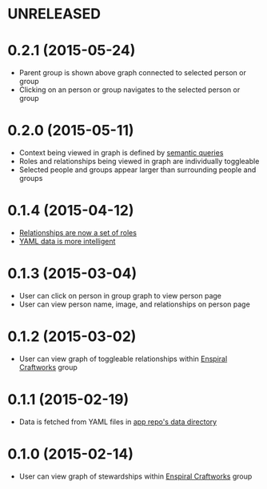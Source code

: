 # UNRELEASED

# 0.2.1 (2015-05-24)

- Parent group is shown above graph connected to selected person or group
- Clicking on an person or group navigates to the selected person or group

# 0.2.0 (2015-05-11)

- Context being viewed in graph is defined by [semantic queries](https://github.com/holodex/app/issues/62)
- Roles and relationships being viewed in graph are individually toggleable
- Selected people and groups appear larger than surrounding people and groups

# 0.1.4 (2015-04-12)

- [Relationships are now a set of roles](https://github.com/openvocab/holodex/issues/1#issuecomment-81310624)
- [YAML data is more intelligent](https://github.com/open-app/holodex/issues/13)

# 0.1.3 (2015-03-04)

- User can click on person in group graph to view person page
- User can view person name, image, and relationships on person page

# 0.1.2 (2015-03-02)

- User can view graph of toggleable relationships within [Enspiral Craftworks](http://craftworks.enspiral.com) group

# 0.1.1 (2015-02-19)

- Data is fetched from YAML files in [app repo's data directory](https://github.com/holodex/app/tree/master/data)

# 0.1.0 (2015-02-14)

- User can view graph of stewardships within [Enspiral Craftworks](http://craftworks.enspiral.com) group

